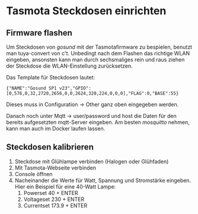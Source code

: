 # Tasmota Steckdosen einrichten
## Firmware flashen
Um Steckdosen von *gosund* mit der Tasmotafirmware zu bespielen, benutzt man tuya-convert von c't.
Unbedingt nach dem Flashen das richtige WLAN eingeben, ansonsten kann man durch sechsmaliges rein und raus ziehen der Steckdose die WLAN-Einstellung zurücksetzen.

Das Template für Steckdosen lautet:
```
{"NAME":"Gosund SP1 v23","GPIO":[0,576,0,32,2720,2656,0,0,2624,320,224,0,0,0],"FLAG":0,"BASE":55}
```
Dieses muss in Configuration -> Other ganz oben eingegeben werden.

Danach noch unter Mqtt -> user/password und host die Daten für den bereits aufgesetzten mqtt-Server eingeben. Am besten *mosquitto* nehmen, kann man auch im Docker laufen lassen.
## Steckdosen kalibrieren
1. Steckdose mit Glühlampe verbinden (Halogen oder Glühfaden)
2. Mit Tasmota-Webseite verbinden
3. Console öffnen
4. Nacheinander die Werte für Watt, Spannung und Stromstärke eingeben. Hier ein Beispiel für eine 40-Watt Lampe:
   1. Powerset 40 + ENTER
   2. Voltageset 230 + ENTER
   3. Currentset 173.9 + ENTER